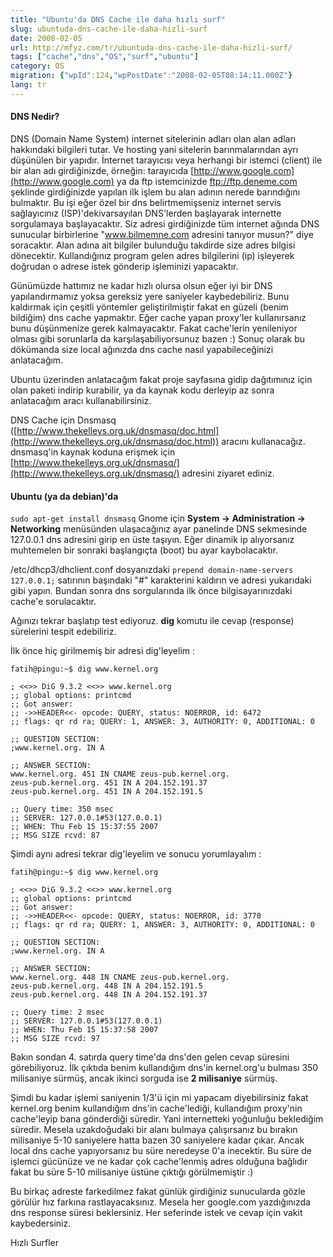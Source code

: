 ```yaml
---
title: "Ubuntu'da DNS Cache ile daha hızlı surf"
slug: ubuntuda-dns-cache-ile-daha-hizli-surf
date: 2008-02-05
url: http://mfyz.com/tr/ubuntuda-dns-cache-ile-daha-hizli-surf/
tags: ["cache","dns","OS","surf","ubuntu"]
category: OS
migration: {"wpId":124,"wpPostDate":"2008-02-05T08:14:11.000Z"}
lang: tr
---
```


#### DNS Nedir?

DNS (Domain Name System) internet sitelerinin adları olan alan adları hakkındaki bilgileri tutar. Ve hosting yani sitelerin barınmalarından ayrı düşünülen bir yapıdır. İnternet tarayıcısı veya herhangi bir istemci (client) ile bir alan adı girdiğinizde, örneğin: tarayıcıda [http://www.google.com](http://www.google.com) ya da ftp istemcinizde ftp://ftp.deneme.com şeklinde girdiğinizde yapılan ilk işlem bu alan adının nerede barındığını bulmaktır. Bu işi eğer özel bir dns belirtmemişseniz internet servis sağlayıcınız (ISP)'dekivarsayılan DNS'lerden başlayarak internette sorgulamaya başlayacaktır. Siz adresi girdiğinizde tüm internet ağında DNS sunucular birbirlerine "www.bilmemne.com adresini tanıyor musun?" diye soracaktır. Alan adına ait bilgiler bulunduğu takdirde size adres bilgisi dönecektir. Kullandığınız program gelen adres bilgilerini (ip) işleyerek doğrudan o adrese istek gönderip işleminizi yapacaktır.

Günümüzde hattımız ne kadar hızlı olursa olsun eğer iyi bir DNS yapılandırmamız yoksa gereksiz yere saniyeler kaybedebiliriz. Bunu kaldırmak için çeşitli yöntemler geliştirilmiştir fakat en güzeli (benim bildiğim) dns cache yapmaktır. Eğer cache yapan proxy'ler kullanırsanız bunu düşünmenize gerek kalmayacaktır. Fakat cache'lerin yenileniyor olması gibi sorunlarla da karşılaşabiliyorsunuz bazen :) Sonuç olarak bu dökümanda size local ağınızda dns cache nasıl yapabileceğinizi anlatacağım.

Ubuntu üzerinden anlatacağım fakat proje sayfasına gidip dağıtımınız için olan paketi indirip kurabilir, ya da kaynak kodu derleyip az sonra anlatacağım aracı kullanabilirsiniz.

DNS Cache için Dnsmasq ([http://www.thekelleys.org.uk/dnsmasq/doc.html](http://www.thekelleys.org.uk/dnsmasq/doc.html)) aracını kullanacağız. dnsmasq'in kaynak koduna erişmek için [http://www.thekelleys.org.uk/dnsmasq/](http://www.thekelleys.org.uk/dnsmasq/) adresini ziyaret ediniz.

#### Ubuntu (ya da debian)'da

`sudo apt-get install dnsmasq` Gnome için **System -> Administration -> Networking** menüsünden ulaşacağınız ayar panelinde DNS sekmesinde 127.0.0.1 dns adresini girip en üste taşıyın. Eğer dinamik ip alıyorsanız muhtemelen bir sonraki başlangıçta (boot) bu ayar kaybolacaktır.

/etc/dhcp3/dhclient.conf dosyanızdaki `prepend domain-name-servers 127.0.0.1;` satırının başındaki "#" karakterini kaldırın ve adresi yukarıdaki gibi yapın. Bundan sonra dns sorgularında ilk önce bilgisayarınızdaki cache'e sorulacaktır.

Ağınızı tekrar başlatıp test ediyoruz. **dig** komutu ile cevap (response) sürelerini tespit edebiliriz.

İlk önce hiç girilmemiş bir adresi dig'leyelim :
```
fatih@pingu:~$ dig www.kernel.org

; <<>> DiG 9.3.2 <<>> www.kernel.org
;; global options: printcmd
;; Got answer:
;; ->>HEADER<<- opcode: QUERY, status: NOERROR, id: 6472
;; flags: qr rd ra; QUERY: 1, ANSWER: 3, AUTHORITY: 0, ADDITIONAL: 0

;; QUESTION SECTION:
;www.kernel.org. IN A

;; ANSWER SECTION:
www.kernel.org. 451 IN CNAME zeus-pub.kernel.org.
zeus-pub.kernel.org. 451 IN A 204.152.191.37
zeus-pub.kernel.org. 451 IN A 204.152.191.5

;; Query time: 350 msec
;; SERVER: 127.0.0.1#53(127.0.0.1)
;; WHEN: Thu Feb 15 15:37:55 2007
;; MSG SIZE rcvd: 87

```
Şimdi aynı adresi tekrar dig'leyelim ve sonucu yorumlayalım :
```
fatih@pingu:~$ dig www.kernel.org

; <<>> DiG 9.3.2 <<>> www.kernel.org
;; global options: printcmd
;; Got answer:
;; ->>HEADER<<- opcode: QUERY, status: NOERROR, id: 3770
;; flags: qr rd ra; QUERY: 1, ANSWER: 3, AUTHORITY: 0, ADDITIONAL: 0

;; QUESTION SECTION:
;www.kernel.org. IN A

;; ANSWER SECTION:
www.kernel.org. 448 IN CNAME zeus-pub.kernel.org.
zeus-pub.kernel.org. 448 IN A 204.152.191.5
zeus-pub.kernel.org. 448 IN A 204.152.191.37

;; Query time: 2 msec
;; SERVER: 127.0.0.1#53(127.0.0.1)
;; WHEN: Thu Feb 15 15:37:58 2007
;; MSG SIZE rcvd: 97

```
Bakın sondan 4. satırda query time'da dns'den gelen cevap süresini görebiliyoruz. İlk çıktıda benim kullandığım dns'in kernel.org'u bulması 350 milisaniye sürmüş, ancak ikinci sorguda ise **2 milisaniye** sürmüş.

Şimdi bu kadar işlemi saniyenin 1/3'ü için mi yapacam diyebilirsiniz fakat kernel.org benim kullandığım dns'in cache'lediği, kullandığım proxy'nin cache'leyip bana gönderdiği süredir. Yani internetteki yoğunluğu beklediğim süredir. Mesela uzakdoğudaki bir alanı bulmaya çalışırsanız bu bırakın milisaniye 5-10 saniyelere hatta bazen 30 saniyelere kadar çıkar. Ancak local dns cache yapıyorsanız bu süre neredeyse 0'a inecektir. Bu süre de işlemci gücünüze ve ne kadar çok cache'lenmiş adres olduğuna bağlıdır fakat bu süre 5-10 milisaniye üstüne çıktığı görülmemiştir :)

Bu birkaç adreste farkedilmez fakat günlük girdiğiniz sunucularda gözle görülür hız farkına rastlayacaksınız. Mesela her google.com yazdığınızda dns response süresi beklersiniz. Her seferinde istek ve cevap için vakit kaybedersiniz.

Hızlı Surfler